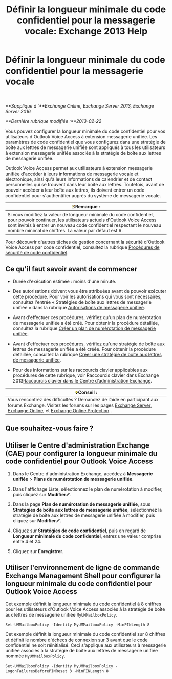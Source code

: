 ﻿---
title: 'Définir la longueur minimale du code confidentiel pour la messagerie vocale: Exchange 2013 Help'
TOCTitle: Définir la longueur minimale du code confidentiel pour la messagerie vocale
ms:assetid: b2ecab54-42e6-45af-8322-615cc1f68dd9
ms:mtpsurl: https://technet.microsoft.com/fr-fr/library/Bb124271(v=EXCHG.150)
ms:contentKeyID: 50555478
ms.date: 05/23/2018
mtps_version: v=EXCHG.150
ms.translationtype: MT
---

# Définir la longueur minimale du code confidentiel pour la messagerie vocale

 

_**Sapplique à :**Exchange Online, Exchange Server 2013, Exchange Server 2016_

_**Dernière rubrique modifiée :**2013-02-22_

Vous pouvez configurer la longueur minimale du code confidentiel pour vos utilisateurs d'Outlook Voice Access à extension messagerie unifiée. Les paramètres de code confidentiel que vous configurez dans une stratégie de boîte aux lettres de messagerie unifiée sont appliqués à tous les utilisateurs à extension messagerie unifiée associés à la stratégie de boîte aux lettres de messagerie unifiée.

Outlook Voice Access permet aux utilisateurs à extension messagerie unifiée d'accéder à leurs informations de messagerie vocale et électronique, ainsi qu'à leurs informations de calendrier et de contact personnelles qui se trouvent dans leur boîte aux lettres. Toutefois, avant de pouvoir accéder à leur boîte aux lettres, ils doivent entrer un code confidentiel pour s'authentifier auprès du système de messagerie vocale.

<table>
<thead>
<tr class="header">
<th><img src="images/JJ159664.note(EXCHG.150).gif" title="Remarque" alt="Remarque" />Remarque :</th>
</tr>
</thead>
<tbody>
<tr class="odd">
<td>Si vous modifiez la valeur de longueur minimale du code confidentiel, pour pouvoir continuer, les utilisateurs actuels d'Outlook Voice Access sont invités à entrer un nouveau code confidentiel respectant le nouveau nombre minimal de chiffres. La valeur par défaut est 6.</td>
</tr>
</tbody>
</table>


Pour découvrir d'autres tâches de gestion concernant la sécurité d'Outlook Voice Access par code confidentiel, consultez la rubrique [Procédures de sécurité de code confidentiel](pin-security-procedures-exchange-2013-help.md).

## Ce qu'il faut savoir avant de commencer

  - Durée d'exécution estimée : moins d'une minute.

  - Des autorisations doivent vous être attribuées avant de pouvoir exécuter cette procédure. Pour voir les autorisations qui vous sont nécessaires, consultez l'entrée « Stratégies de boîte aux lettres de messagerie unifiée » dans la rubrique [Autorisations de messagerie unifiée](unified-messaging-permissions-exchange-2013-help.md).

  - Avant d'effectuer ces procédures, vérifiez qu'un plan de numérotation de messagerie unifiée a été créé. Pour obtenir la procédure détaillée, consultez la rubrique [Créer un plan de numérotation de messagerie unifiée](create-a-um-dial-plan-exchange-2013-help.md).

  - Avant d'effectuer ces procédures, vérifiez qu'une stratégie de boîte aux lettres de messagerie unifiée a été créée. Pour obtenir la procédure détaillée, consultez la rubrique [Créer une stratégie de boîte aux lettres de messagerie unifiée](create-a-um-mailbox-policy-exchange-2013-help.md).

  - Pour des informations sur les raccourcis clavier applicables aux procédures de cette rubrique, voir Raccourcis clavier dans Exchange 2013[Raccourcis clavier dans le Centre d’administration Exchange](keyboard-shortcuts-in-the-exchange-admin-center-exchange-online-protection-help.md).

<table>
<thead>
<tr class="header">
<th><img src="images/Bb125224.tip(EXCHG.150).gif" title="Conseil" alt="Conseil" />Conseil :</th>
</tr>
</thead>
<tbody>
<tr class="odd">
<td>Vous rencontrez des difficultés ? Demandez de l’aide en participant aux forums Exchange. Visitez les forums sur les pages <a href="https://go.microsoft.com/fwlink/p/?linkid=60612">Exchange Server</a>, <a href="https://go.microsoft.com/fwlink/p/?linkid=267542">Exchange Online</a>, et <a href="https://go.microsoft.com/fwlink/p/?linkid=285351">Exchange Online Protection</a>..</td>
</tr>
</tbody>
</table>


## Que souhaitez-vous faire ?

## Utiliser le Centre d'administration Exchange (CAE) pour configurer la longueur minimale du code confidentiel pour Outlook Voice Access

1.  Dans le Centre d'administration Exchange, accédez à **Messagerie unifiée** \> **Plans de numérotation de messagerie unifiée**.

2.  Dans l'affichage Liste, sélectionnez le plan de numérotation à modifier, puis cliquez sur **Modifier**![Icône Modifier](images/Bb124582.6f53ccb2-1f13-4c02-bea0-30690e6ea71d(EXCHG.150).gif "Icône Modifier").

3.  Dans la page **Plan de numérotation de messagerie unifiée**, sous **Stratégies de boîte aux lettres de messagerie unifiée**, sélectionnez la stratégie de boîte aux lettres de messagerie unifiée à modifier, puis cliquez sur **Modifier**![Icône Modifier](images/Bb124582.6f53ccb2-1f13-4c02-bea0-30690e6ea71d(EXCHG.150).gif "Icône Modifier").

4.  Cliquez sur **Stratégies de code confidentiel**, puis en regard de **Longueur minimale du code confidentiel**, entrez une valeur comprise entre 4 et 24.

5.  Cliquez sur **Enregistrer**.

## Utiliser l'environnement de ligne de commande Exchange Management Shell pour configurer la longueur minimale du code confidentiel pour Outlook Voice Access

Cet exemple définit la longueur minimale du code confidentiel à 8 chiffres pour les utilisateurs d'Outlook Voice Access associés à la stratégie de boîte aux lettres de messagerie unifiée `MyUMMailboxPolicy`.

    Set-UMMailboxPolicy -Identity MyUMMailboxPolicy -MinPINLength 8

Cet exemple définit la longueur minimale du code confidentiel sur 8 chiffres et définit le nombre d'échecs de connexion sur 3 avant que le code confidentiel ne soit réinitialisé. Ceci s'applique aux utilisateurs à messagerie unifiée associés à la stratégie de boîte aux lettres de messagerie unifiée nommée `MyUMMailboxPolicy`.

    Set-UMMailboxPolicy -Identity MyUMMailboxPolicy -LogonFailuresBeforePINReset 3 -MinPINLength 8

